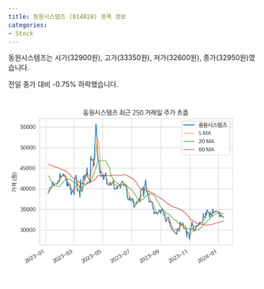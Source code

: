 ```yaml
---
title: 동원시스템즈 (014820) 종목 정보
categories:
- Stock
---
```


동원시스템즈는 시가(32900원), 고가(33350원), 저가(32600원), 종가(32950원)였습니다.

전일 종가 대비 -0.75% 하락했습니다.

<!-- more -->

![014820](/assets/stock_images/014820.png)